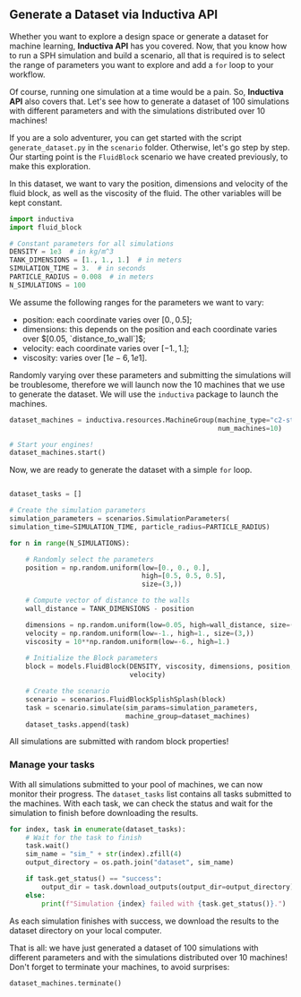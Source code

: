 ## Generate a Dataset via Inductiva API

Whether you want to explore a design space or generate a dataset for machine learning, **Inductiva API** has you covered. Now, that you know how to run a SPH simulation and build a scenario, all that is required is to select the range of parameters you want to explore and add a `for` loop to your workflow.

Of course, running one simulation at a time would be a pain. So, **Inductiva API** also covers that. Let's see how to generate a dataset of 100 simulations with different parameters and with the simulations distributed over 10 machines!

If you are a solo adventurer, you can get started with the script `generate_dataset.py` in the `scenario` folder. Otherwise, let's go step by step. Our starting point is the `FluidBlock` scenario we have created previously, to make this exploration.

In this dataset, we want to vary the position, dimensions and velocity of the fluid block, as well as the viscosity of the fluid. The other variables will be kept constant.

```python
import inductiva
import fluid_block

# Constant parameters for all simulations
DENSITY = 1e3  # in kg/m^3
TANK_DIMENSIONS = [1., 1., 1.]  # in meters
SIMULATION_TIME = 3.  # in seconds
PARTICLE_RADIUS = 0.008  # in meters
N_SIMULATIONS = 100
```

We assume the following ranges for the parameters we want to vary:
- position: each coordinate varies over $[0., 0.5]$;
- dimensions: this depends on the position and each coordinate varies over $[0.05, `distance_to_wall`]$;
- velocity: each coordinate varies over $[-1., 1.]$;
- viscosity: varies over $[1e-6, 1e1]$.

Randomly varying over these parameters and submitting the simulations will be troublesome, therefore we will launch now the 10 machines that we use to generate the dataset. We will use the `inductiva` package to launch the machines.

```python
dataset_machines = inductiva.resources.MachineGroup(machine_type="c2-standard-4",
                                                    num_machines=10)

# Start your engines!
dataset_machines.start()
```

Now, we are ready to generate the dataset with a simple `for` loop. 

```python

dataset_tasks = []

# Create the simulation parameters
simulation_parameters = scenarios.SimulationParameters(
simulation_time=SIMULATION_TIME, particle_radius=PARTICLE_RADIUS)

for n in range(N_SIMULATIONS):

    # Randomly select the parameters
    position = np.random.uniform(low=[0., 0., 0.],
                                 high=[0.5, 0.5, 0.5],
                                 size=(3,))

    # Compute vector of distance to the walls
    wall_distance = TANK_DIMENSIONS - position

    dimensions = np.random.uniform(low=0.05, high=wall_distance, size=(3,))
    velocity = np.random.uniform(low=-1., high=1., size=(3,))
    viscosity = 10**np.random.uniform(low=-6., high=1.)  
    
    # Initialize the Block parameters
    block = models.FluidBlock(DENSITY, viscosity, dimensions, position,
                              velocity)

    # Create the scenario
    scenario = scenarios.FluidBlockSplishSplash(block)
    task = scenario.simulate(sim_params=simulation_parameters,
                             machine_group=dataset_machines)
    dataset_tasks.append(task)

```

All simulations are submitted with random block properties! 


### Manage your tasks

With all simulations submitted to your pool of machines, we can now monitor
their progress. The `dataset_tasks` list contains all tasks submitted to the machines. With each task, we can check the status and wait for the simulation to finish before downloading the results.

```python
for index, task in enumerate(dataset_tasks):
    # Wait for the task to finish
    task.wait()
    sim_name = "sim_" + str(index).zfill(4)
    output_directory = os.path.join("dataset", sim_name)

    if task.get_status() == "success":
        output_dir = task.download_outputs(output_dir=output_directory)
    else:
        print(f"Simulation {index} failed with {task.get_status()}.")
```

As each simulation finishes with success, we download the results to the dataset
directory on your local computer.

That is all: we have just generated a dataset of 100 simulations with different
parameters and with the simulations distributed over 10 machines!
Don't forget to terminate your machines, to avoid surprises:

```python
dataset_machines.terminate()
```
